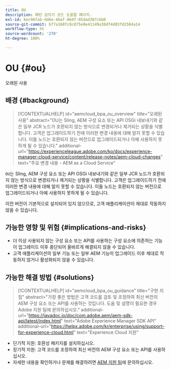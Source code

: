```yaml
---
title: OU
description: 패턴 감지기 코드 도움말 페이지.
exl-id: 6ec96fab-dd6e-46af-864f-05dad387cbb6
source-git-commit: b77a168fc8c075e8e41149a38df4d83fd2504a14
workflow-type: ht
source-wordcount: '270'
ht-degree: 100%

---
```


# OU {#ou}

오래된 사용

## 배경 {#background}

>[!CONTEXTUALHELP]
>id="aemcloud_bpa_ou_overview"
>title="오래된 사용"
>abstract="OU는 Sling, AEM 구성 요소 또는 API OSGi 내보내기와 같은 일부 JCR 노드가 호환되지 않는 방식으로 변경되거나 제거되는 상황을 식별합니다. 고객은 업그레이드하기 전에 이러한 변경 내용에 대해 알지 못할 수 있습니다. 이들 노드는 호환되지 않는 버전으로 업그레이드되거나 아예 사용하지 못하게 될 수 있습니다."
>additional-url="https://experienceleague.adobe.com/ko/docs/experience-manager-cloud-service/content/release-notes/aem-cloud-changes" text="주요 변경 내용 - AEM as a Cloud Service"

`OU`는 Sling, AEM 구성 요소 또는 API OSGi 내보내기와 같은 일부 JCR 노드가 호환되지 않는 방식으로 변경되거나 제거되는 상황을 식별합니다. 고객은 업그레이드하기 전에 이러한 변경 내용에 대해 알지 못할 수 있습니다. 이들 노드는 호환되지 않는 버전으로 업그레이드되거나 아예 사용하지 못하게 될 수 있습니다.

이전 버전이 기본적으로 설치되어 있지 않으므로, 고객 애플리케이션이 제대로 작동하지 않을 수 있습니다.

## 가능한 영향 및 위험 {#implications-and-risks}

* 더 이상 사용되지 않는 구성 요소 또는 API를 사용하는 구성 요소에 의존하는 기능이 업그레이드 이후 중단되어 올바르게 해결되지 않을 수 있습니다.
* 고객 애플리케이션의 일부 기능 또는 일부 AEM 기능이 업그레이드 이후 제대로 작동하지 않거나 활성화되지 않을 수 있습니다.

## 가능한 해결 방법 {#solutions}

>[!CONTEXTUALHELP]
>id="aemcloud_bpa_ou_guidance"
>title="구현 지침"
>abstract="가장 좋은 방법은 고객 코드를 검토 및 조정하여 최신 버전의 AEM 구성 요소 또는 API를 사용하는 것입니다. 도움 및 설명이 필요한 경우 Adobe 지원 팀에 문의하십시오."
>additional-url="https://javadoc.io/doc/com.adobe.aem/aem-sdk-api/latest/index.html" text="Adobe Experience Manager SDK API"
>additional-url="https://helpx.adobe.com/kr/enterprise/using/support-for-experience-cloud.html" text="Experience Cloud 지원"

* 단기적 지원: 호환성 패키지를 설치하십시오.
* 장기적 지원: 고객 코드를 조정하여 최신 버전의 AEM 구성 요소 또는 API를 사용하십시오.
* 자세한 내용을 확인하거나 문제를 해결하려면 [AEM 지원 팀](https://helpx.adobe.com/kr/enterprise/using/support-for-experience-cloud.html)에 문의하십시오.
